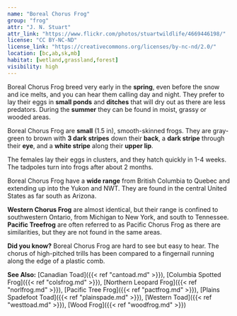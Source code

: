 ```yaml
---
name: "Boreal Chorus Frog"
group: "frog"
attr: "J. N. Stuart"
attr_link: "https://www.flickr.com/photos/stuartwildlife/4669446198/"
license: "CC BY-NC-ND"
license_link: "https://creativecommons.org/licenses/by-nc-nd/2.0/"
location: [bc,ab,sk,mb]
habitat: [wetland,grassland,forest]
visibility: high
---
```

Boreal Chorus Frog breed very early in the **spring**, even before the snow and ice melts, and you can hear them calling day and night. They prefer to lay their eggs in **small ponds** and **ditches** that will dry out as there are less predators. During the **summer** they can be found in moist, grassy or wooded areas.

Boreal Chorus Frog are **small** (1.5 in), smooth-skinned frogs. They are gray-green to brown with **3 dark stripes** down their **back**, a **dark stripe** through their **eye**, and a **white stripe** along their **upper lip**.

The females lay their eggs in clusters, and they hatch quickly in 1-4 weeks. The tadpoles turn into frogs after about 2 months.

Boreal Chorus Frog have a **wide range** from British Columbia to Quebec and extending up into the Yukon and NWT. They are found in the central United States as far south as Arizona.

__Western Chorus Frog__ are almost identical, but their range is confined to southwestern Ontario, from Michigan to New York, and south to Tennessee. __Pacific Treefrog__ are often referred to as Pacific Chorus Frog as there are similarities, but they are not found in the same areas.

**Did you know?** Boreal Chorus Frog are hard to see but easy to hear. The chorus of high-pitched trills has been compared to a fingernail running along the edge of a plastic comb.

<!-- generated, do not edit -->
**See Also:**
[Canadian Toad]({{< ref "cantoad.md" >}}),
[Columbia Spotted Frog]({{< ref "colsfrog.md" >}}),
[Northern Leopard Frog]({{< ref "norlfrog.md" >}}),
[Pacific Tree Frog]({{< ref "pactfrog.md" >}}),
[Plains Spadefoot Toad]({{< ref "plainspade.md" >}}),
[Western Toad]({{< ref "westtoad.md" >}}),
[Wood Frog]({{< ref "woodfrog.md" >}})

